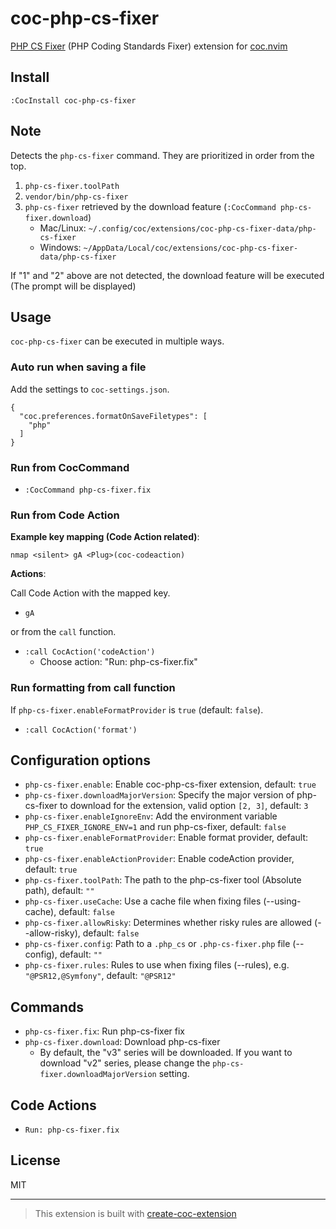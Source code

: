 # coc-php-cs-fixer

[PHP CS Fixer](https://github.com/FriendsOfPHP/PHP-CS-Fixer) (PHP Coding Standards Fixer) extension for [coc.nvim](https://github.com/neoclide/coc.nvim)

## Install

`:CocInstall coc-php-cs-fixer`

## Note

Detects the `php-cs-fixer` command. They are prioritized in order from the top.

1. `php-cs-fixer.toolPath`
1. `vendor/bin/php-cs-fixer`
1. `php-cs-fixer` retrieved by the download feature (`:CocCommand php-cs-fixer.download`)
    - Mac/Linux: `~/.config/coc/extensions/coc-php-cs-fixer-data/php-cs-fixer`
    - Windows: `~/AppData/Local/coc/extensions/coc-php-cs-fixer-data/php-cs-fixer`

If "1" and "2" above are not detected, the download feature will be executed (The prompt will be displayed)

## Usage

`coc-php-cs-fixer` can be executed in multiple ways.

### Auto run when saving a file

Add the settings to `coc-settings.json`.

```jsonc
{
  "coc.preferences.formatOnSaveFiletypes": [
    "php"
  ]
}
```

### Run from CocCommand

- `:CocCommand php-cs-fixer.fix`

### Run from Code Action

**Example key mapping (Code Action related)**:

```vim
nmap <silent> gA <Plug>(coc-codeaction)
```

**Actions**:

Call Code Action with the mapped key.

- `gA`

or from the `call` function.

- `:call CocAction('codeAction')`
  - Choose action: "Run: php-cs-fixer.fix"

### Run formatting from call function

If `php-cs-fixer.enableFormatProvider` is `true` (default: `false`).

- `:call CocAction('format')`

## Configuration options

- `php-cs-fixer.enable`: Enable coc-php-cs-fixer extension, default: `true`
- `php-cs-fixer.downloadMajorVersion`: Specify the major version of php-cs-fixer to download for the extension, valid option `[2, 3]`, default: `3`
- `php-cs-fixer.enableIgnoreEnv`: Add the environment variable `PHP_CS_FIXER_IGNORE_ENV=1` and run php-cs-fixer, default: `false`
- `php-cs-fixer.enableFormatProvider`: Enable format provider, default: `true`
- `php-cs-fixer.enableActionProvider`: Enable codeAction provider, default: `true`
- `php-cs-fixer.toolPath`: The path to the php-cs-fixer tool (Absolute path), default: `""`
- `php-cs-fixer.useCache`: Use a cache file when fixing files (--using-cache), default: `false`
- `php-cs-fixer.allowRisky`: Determines whether risky rules are allowed (--allow-risky), default: `false`
- `php-cs-fixer.config`: Path to a `.php_cs` or `.php-cs-fixer.php` file (--config), default: `""`
- `php-cs-fixer.rules`: Rules to use when fixing files (--rules), e.g. `"@PSR12,@Symfony"`, default: `"@PSR12"`

## Commands

- `php-cs-fixer.fix`: Run php-cs-fixer fix
- `php-cs-fixer.download`: Download php-cs-fixer
   - By default, the "v3" series will be downloaded. If you want to download "v2" series, please change the `php-cs-fixer.downloadMajorVersion` setting.

## Code Actions

- `Run: php-cs-fixer.fix`

## License

MIT

---

> This extension is built with [create-coc-extension](https://github.com/fannheyward/create-coc-extension)
